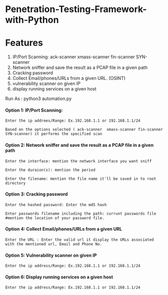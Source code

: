 # Penetration-Testing-Framework-with-Python

<h1>Features</h1>

1. IP/Port Scanning: ack-scanner  xmass-scanner fin-scanner SYN-scanner 
2. Network sniffer and save the result as a PCAP file in a given path
3. Cracking password
4. Collect Email/phones/URLs from a given URL. (OSINT)
5. vulnerability scanner on given IP
6. display running services on a given host

Run As : python3 automation.py
<h4>Option 1: IP/Port Scanning:</h4>

    Enter the ip addrees/Range: Ex.192.168.1.1 or 192.168.1.1/24
  
    Based on the options selected ( ack-scanner  xmass-scanner fin-scanner SYN-scanner) it performs the specified scan
    
<h4>Option 2: Network sniffer and save the result as a PCAP file in a given path</h4>

    Enter the interface: mention the network interface you want sniff
  
    Enter the duraion(s): mention the period
  
    Enter the filename: mention the file name it'll be saved in to root directory 
    
<h4>Option 3: Cracking password</h4>

    Enter the hashed password: Enter the md5 hash
    
    Enter passwords filename including the path: currunt passwords file #mention the location of your password file.  
    
<h4>Option 4: Collect Email/phones/URLs from a given URL</h4>
    
    Enter the URL : Enter the valid url it display the URLs associated with the mentioned url, Email and Phone No.
    
<h4>Option 5: Vulnerability scanner on given IP</h4>

    Enter the ip address/Range: Ex.192.168.1.1 or 192.168.1.1/24    
    
<h4>Option 6: Display running services on a given host</h4>

    
    Enter the ip address/Range: Ex.192.168.1.1 or 192.168.1.1/24
    
 






